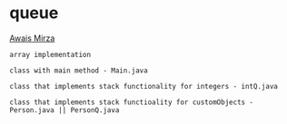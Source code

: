 # queue

[Awais Mirza](https://www.youtube.com/watch?v=0XL1NBUv2NU)

    array implementation 

    class with main method - Main.java

    class that implements stack functionality for integers - intQ.java

    class that implements stack functioality for customObjects - Person.java || PersonQ.java

